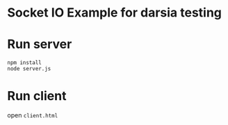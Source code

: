# Socket IO Example for darsia testing

# Run server

```
npm install
node server.js
```

# Run client

open `client.html`


